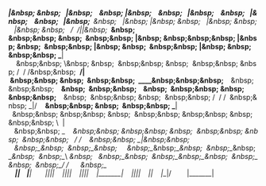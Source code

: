 &nbsp;___&nbsp;&nbsp;&nbsp;&nbsp;&nbsp;&nbsp;________&nbsp;&nbsp;&nbsp;&nbsp;________&nbsp;&nbsp;&nbsp;&nbsp;&nbsp;&nbsp;________&nbsp;&nbsp;&nbsp;&nbsp;&nbsp;&nbsp;________&nbsp;&nbsp;&nbsp;&nbsp;&nbsp;&nbsp;________&nbsp;&nbsp;&nbsp;&nbsp;&nbsp;&nbsp;___&nbsp;&nbsp;___&nbsp;&nbsp;&nbsp;&nbsp;&nbsp;&nbsp;___&nbsp;&nbsp;&nbsp;&nbsp;&nbsp;&nbsp;___&nbsp;&nbsp;&nbsp;&nbsp;&nbsp;&nbsp;___&nbsp;&nbsp;_______&nbsp;&nbsp;&nbsp;&nbsp;&nbsp;&nbsp;
|\&nbsp;&nbsp;\&nbsp;&nbsp;&nbsp;&nbsp;|\&nbsp;&nbsp;&nbsp;__&nbsp;&nbsp;\&nbsp;&nbsp;|\&nbsp;&nbsp;&nbsp;__&nbsp;&nbsp;\&nbsp;&nbsp;&nbsp;&nbsp;|\&nbsp;&nbsp;&nbsp;__&nbsp;&nbsp;\&nbsp;&nbsp;&nbsp;&nbsp;|\&nbsp;&nbsp;&nbsp;__&nbsp;&nbsp;\&nbsp;&nbsp;&nbsp;&nbsp;|\&nbsp;&nbsp;&nbsp;____\&nbsp;&nbsp;&nbsp;&nbsp;|\&nbsp;&nbsp;\|\&nbsp;&nbsp;\&nbsp;&nbsp;&nbsp;&nbsp;|\&nbsp;&nbsp;\&nbsp;&nbsp;&nbsp;&nbsp;|\&nbsp;&nbsp;\&nbsp;&nbsp;&nbsp;&nbsp;/&nbsp;&nbsp;/||\&nbsp;&nbsp;___&nbsp;\&nbsp;&nbsp;&nbsp;&nbsp;&nbsp;
\&nbsp;\&nbsp;&nbsp;\&nbsp;&nbsp;&nbsp;\&nbsp;\&nbsp;&nbsp;\|\&nbsp;&nbsp;\&nbsp;\&nbsp;\&nbsp;&nbsp;\|\&nbsp;&nbsp;\&nbsp;&nbsp;&nbsp;\&nbsp;\&nbsp;&nbsp;\|\&nbsp;&nbsp;\&nbsp;&nbsp;&nbsp;\&nbsp;\&nbsp;&nbsp;\|\&nbsp;&nbsp;\&nbsp;&nbsp;&nbsp;\&nbsp;\&nbsp;&nbsp;\___|&nbsp;&nbsp;&nbsp;&nbsp;\&nbsp;\&nbsp;&nbsp;\\\&nbsp;&nbsp;\&nbsp;&nbsp;&nbsp;\&nbsp;\&nbsp;&nbsp;\&nbsp;&nbsp;&nbsp;\&nbsp;\&nbsp;&nbsp;\&nbsp;&nbsp;/&nbsp;&nbsp;/&nbsp;/\&nbsp;\&nbsp;&nbsp;&nbsp;__/|&nbsp;&nbsp;&nbsp;&nbsp;
&nbsp;\&nbsp;\&nbsp;&nbsp;\&nbsp;&nbsp;&nbsp;\&nbsp;\&nbsp;&nbsp;&nbsp;____\&nbsp;\&nbsp;\&nbsp;&nbsp;&nbsp;__&nbsp;&nbsp;\&nbsp;&nbsp;&nbsp;\&nbsp;\&nbsp;&nbsp;&nbsp;__&nbsp;&nbsp;\&nbsp;&nbsp;&nbsp;\&nbsp;\&nbsp;&nbsp;&nbsp;_&nbsp;&nbsp;_\&nbsp;&nbsp;&nbsp;\&nbsp;\&nbsp;&nbsp;\&nbsp;&nbsp;&nbsp;&nbsp;&nbsp;&nbsp;&nbsp;&nbsp;\&nbsp;\&nbsp;&nbsp;&nbsp;__&nbsp;&nbsp;\&nbsp;&nbsp;&nbsp;\&nbsp;\&nbsp;&nbsp;\&nbsp;&nbsp;&nbsp;\&nbsp;\&nbsp;&nbsp;\/&nbsp;&nbsp;/&nbsp;/&nbsp;&nbsp;\&nbsp;\&nbsp;&nbsp;\_|/__&nbsp;&nbsp;
&nbsp;&nbsp;\&nbsp;\&nbsp;&nbsp;\&nbsp;&nbsp;&nbsp;\&nbsp;\&nbsp;&nbsp;\___|&nbsp;&nbsp;\&nbsp;\&nbsp;&nbsp;\&nbsp;\&nbsp;&nbsp;\&nbsp;&nbsp;&nbsp;\&nbsp;\&nbsp;&nbsp;\&nbsp;\&nbsp;&nbsp;\&nbsp;&nbsp;&nbsp;\&nbsp;\&nbsp;&nbsp;\\&nbsp;&nbsp;\|&nbsp;&nbsp;&nbsp;\&nbsp;\&nbsp;&nbsp;\____&nbsp;&nbsp;&nbsp;&nbsp;\&nbsp;\&nbsp;&nbsp;\&nbsp;\&nbsp;&nbsp;\&nbsp;&nbsp;&nbsp;\&nbsp;\&nbsp;&nbsp;\&nbsp;&nbsp;&nbsp;\&nbsp;\&nbsp;&nbsp;&nbsp;&nbsp;/&nbsp;/&nbsp;&nbsp;&nbsp;&nbsp;\&nbsp;\&nbsp;&nbsp;\_|\&nbsp;\&nbsp;
&nbsp;&nbsp;&nbsp;\&nbsp;\__\&nbsp;&nbsp;&nbsp;\&nbsp;\__\&nbsp;&nbsp;&nbsp;&nbsp;&nbsp;&nbsp;\&nbsp;\__\&nbsp;\__\&nbsp;&nbsp;&nbsp;\&nbsp;\__\&nbsp;\__\&nbsp;&nbsp;&nbsp;\&nbsp;\__\\&nbsp;_\&nbsp;&nbsp;&nbsp;&nbsp;\&nbsp;\_______\&nbsp;&nbsp;&nbsp;\&nbsp;\__\&nbsp;\__\&nbsp;&nbsp;&nbsp;\&nbsp;\__\&nbsp;&nbsp;&nbsp;\&nbsp;\__/&nbsp;/&nbsp;&nbsp;&nbsp;&nbsp;&nbsp;&nbsp;\&nbsp;\_______\
&nbsp;&nbsp;&nbsp;&nbsp;\|__|&nbsp;&nbsp;&nbsp;&nbsp;\|__|&nbsp;&nbsp;&nbsp;&nbsp;&nbsp;&nbsp;&nbsp;\|__|\|__|&nbsp;&nbsp;&nbsp;&nbsp;\|__|\|__|&nbsp;&nbsp;&nbsp;&nbsp;\|__|\|__|&nbsp;&nbsp;&nbsp;&nbsp;\|_______|&nbsp;&nbsp;&nbsp;&nbsp;\|__|\|__|&nbsp;&nbsp;&nbsp;&nbsp;\|__|&nbsp;&nbsp;&nbsp;&nbsp;\|__|/&nbsp;&nbsp;&nbsp;&nbsp;&nbsp;&nbsp;&nbsp;&nbsp;\|_______|
&nbsp;&nbsp;&nbsp;&nbsp;&nbsp;&nbsp;&nbsp;&nbsp;&nbsp;&nbsp;&nbsp;&nbsp;&nbsp;&nbsp;&nbsp;&nbsp;&nbsp;&nbsp;&nbsp;&nbsp;&nbsp;&nbsp;&nbsp;&nbsp;&nbsp;&nbsp;&nbsp;&nbsp;&nbsp;&nbsp;&nbsp;&nbsp;&nbsp;&nbsp;&nbsp;&nbsp;&nbsp;&nbsp;&nbsp;&nbsp;&nbsp;&nbsp;&nbsp;&nbsp;&nbsp;&nbsp;&nbsp;&nbsp;&nbsp;&nbsp;&nbsp;&nbsp;&nbsp;&nbsp;&nbsp;&nbsp;&nbsp;&nbsp;&nbsp;&nbsp;&nbsp;&nbsp;&nbsp;&nbsp;&nbsp;&nbsp;&nbsp;&nbsp;&nbsp;&nbsp;&nbsp;&nbsp;&nbsp;&nbsp;&nbsp;&nbsp;&nbsp;&nbsp;&nbsp;&nbsp;&nbsp;&nbsp;&nbsp;&nbsp;&nbsp;&nbsp;&nbsp;&nbsp;&nbsp;&nbsp;&nbsp;&nbsp;&nbsp;&nbsp;&nbsp;&nbsp;&nbsp;&nbsp;&nbsp;&nbsp;&nbsp;&nbsp;&nbsp;&nbsp;&nbsp;&nbsp;&nbsp;&nbsp;&nbsp;&nbsp;&nbsp;&nbsp;&nbsp;&nbsp;&nbsp;&nbsp;&nbsp;&nbsp;&nbsp;&nbsp;&nbsp;&nbsp;&nbsp;&nbsp;&nbsp;&nbsp;&nbsp;&nbsp;
